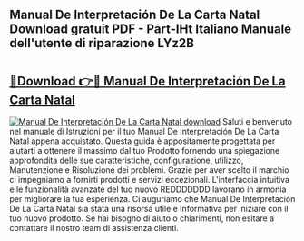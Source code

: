 ## Manual De Interpretación De La Carta Natal Download gratuit PDF - Part-IHt Italiano Manuale dell'utente di riparazione LYz2B

# <h2><a href="http://dfdckt.blite.top/?on=Manual+De+Interpretaci%c3%b3n+De+La+Carta+Natal">🔗Download 👉🔴 Manual De Interpretación De La Carta Natal</a></h2>

[![Manual De Interpretación De La Carta Natal download](https://i.imgur.com/lujVjoI.png)](http://dfdckt.blite.top/?on=Manual+De+Interpretaci%c3%b3n+De+La+Carta+Natal)
Saluti e benvenuto nel manuale di Istruzioni per il tuo Manual De Interpretación De La Carta Natal appena acquistato. Questa guida è appositamente progettata per aiutarti a ottenere il massimo dal tuo Prodotto fornendo una spiegazione approfondita delle sue caratteristiche, configurazione, utilizzo, Manutenzione e Risoluzione dei problemi. Grazie per aver scelto il marchio ci impegniamo a fornirti prodotti e servizi eccezionali. L'interfaccia intuitiva e le funzionalità avanzate del tuo nuovo REDDDDDDD lavorano in armonia per migliorare la tua esperienza. Ci auguriamo che Manual De Interpretación De La Carta Natal sia stata una risorsa utile e Informativa per iniziare con il tuo nuovo prodotto. Se hai bisogno di aiuto o chiarimenti, non esitare a contattare il nostro team di assistenza clienti.
